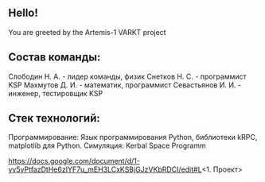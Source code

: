 Hello!
--------------------
You are greeted by the Artemis-1 VARKT project

Состав команды:
------
Слободин Н. А. - лидер команды, физик
Снетков Н. С. - программист KSP
Махмутов Д. И. - математик, программист
Севастьянов И. И. - инженер, тестировщик KSP

Стек технологий:
-----------
Программирование: Язык программирования Python, библиотеки kRPC, matplotlib для Python.
Симуляция: Kerbal Space Programm

https://docs.google.com/document/d/1-yv5yPtfazDtHe6zIYF7u_mEH3LCxKSBjGJzVKbRDCI/edit#L<1. Проект>









